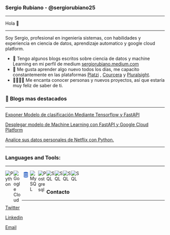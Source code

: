 
### Sergio Rubiano - @sergiorubiano25

---

Hola 👋

---

Soy Sergio, profesional en ingeniería sistemas, con habilidades y experiencia en ciencia de datos, aprendizaje automatico y google cloud platform.

- 📝 Tengo algunos blogs escritos sobre ciencia de datos y machine Learning en mi perfil de medium [sergiorubiano.medium.com](https://sergiorubiano.medium.com/)
- 🚀 Me gusta aprender algo nuevo todos los días, me capacito constantemente en las plataformas [Platzi](https://platzi.com) , [Courcera](https://www.coursera.org/) y [Pluralsight](https://app.pluralsight.com/).
- 🙎‍♂️🙎‍♀️ Me encanta conocer personas y nuevos proyectos, así que estaría muy feliz de saber de ti.



### 🌟 **Blogs mas destacados**

---

[Exponer Modelo de clasificación Mediante Tensorflow y FastAPI](https://sergiorubiano.medium.com/exponer-modelo-de-clasificaci%C3%B3n-mediante-tensorflow-y-fastapi-e9e27d5f1ad8)

[Desplegar modelo de Machine Learning con FastAPI y Google Cloud Platform](https://sergiorubiano.medium.com/desplegar-modelo-de-machine-learning-con-fastapi-905198dbd91)

[Analice sus datos personales de Netflix con Python.](https://sergiorubiano.medium.com/analice-sus-datos-personales-de-netflix-con-python-bf73f671f1cd)

---

### Languages and Tools:

---
<img align="left" alt="Python" width="26px" src="https://res.cloudinary.com/xaiop/image/upload/v1621910284/iconos/python_zaslsx.png"/>
<img align="left" alt="Google Cloud" width="26px" src="https://res.cloudinary.com/xaiop/image/upload/c_scale,h_768,w_768/v1621910613/iconos/google-cloud-1_qxhlkq.png" />
<img align="left" alt="SQL" width="26px" src="https://raw.githubusercontent.com/github/explore/80688e429a7d4ef2fca1e82350fe8e3517d3494d/topics/sql/sql.png" />
<img align="left" alt="MySQL" width="26px" src="https://res.cloudinary.com/xaiop/image/upload/v1621910286/iconos/MySQL_dg9mr8.png" />
<img align="left" alt="Postgresql" width="26px" src="https://res.cloudinary.com/xaiop/image/upload/v1621910286/iconos/postgresql_emfsph.png" />

<img align="left" alt="SQL" width="26px" src="https://upload.wikimedia.org/wikipedia/commons/thumb/2/29/Postgresql_elephant.svg/200px-Postgresql_elephant.svg.png" />
<img align="left" alt="SQL" width="26px" src="https://upload.wikimedia.org/wikipedia/commons/thumb/2/29/Postgresql_elephant.svg/200px-Postgresql_elephant.svg.png" />
<img align="left" alt="SQL" width="26px" src="https://upload.wikimedia.org/wikipedia/commons/thumb/2/29/Postgresql_elephant.svg/200px-Postgresql_elephant.svg.png" />
<img align="left" alt="SQL" width="26px" src="https://upload.wikimedia.org/wikipedia/commons/thumb/2/29/Postgresql_elephant.svg/200px-Postgresql_elephant.svg.png" />


<br />
<br />

### Contacto

---

[Twitter](https://twitter.com/sergiorubiano25)

[Linkedin](https://www.linkedin.com/in/sergio-rubiano-99b7a6186/)

[Email](mailto:sergioandresrubiano25@gmail.com)
